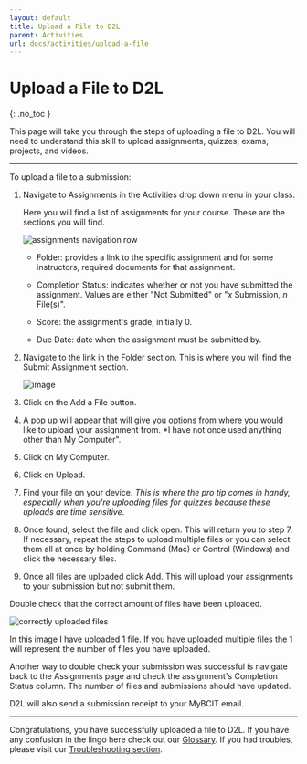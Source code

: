 ```yaml
---
layout: default
title: Upload a File to D2L
parent: Activities
url: docs/activities/upload-a-file
---
```


# Upload a File to D2L

{: .no_toc }

This page will take you through the steps of uploading a file to D2L. You will need to understand this skill to upload assignments, quizzes, exams, projects, and videos.

---

To upload a file to a submission:

1. Navigate to Assignments in the Activities drop down menu in your class.
   
   Here you will find a list of assignments for your course. These are the sections you will find.
    
    
    ![assignments navigation row](https://user-images.githubusercontent.com/24902962/114898253-c9d1fe00-9dc6-11eb-88fe-caa5c763a759.png)
    
    
    - Folder: provides a link to the specific assignment and for some instructors, required documents for that assignment.
    
    - Completion Status: indicates whether or not you have submitted the assignment. Values are either "Not Submitted" or "*x* Submission, *n* File(s)".
    
    - Score: the assignment's grade, initially 0.
    
    - Due Date: date when the assignment must be submitted by.

2. Navigate to the link in the Folder section. This is where you will find the Submit Assignment section.
   
   
   ![image](https://user-images.githubusercontent.com/24902962/114899502-ddca2f80-9dc7-11eb-9d78-9d65e140db2b.png)


4. Click on the Add a File button.

5. A pop up will appear that will give you options from where you would like to upload your assignment from. *I have not once used anything other than My Computer".

6. Click on My Computer.

7. Click on Upload.

8. Find your file on your device. *This is where the pro tip comes in handy, especially when you're uploading files for quizzes because these uploads are time sensitive*.

9. Once found, select the file and click open. This will return you to step 7. If necessary, repeat the steps to upload multiple files or you can select them all at once by holding Command (Mac) or Control (Windows) and click the necessary files.

10. Once all files are uploaded click Add. This will upload your assignments to your submission but not submit them.

Double check that the correct amount of files have been uploaded.


![correctly uploaded files](https://user-images.githubusercontent.com/24902962/114902390-a0b36c80-9dca-11eb-893e-1c112d704aa7.png)


In this image I have uploaded 1 file. If you have uploaded multiple files the 1 will represent the number of files you have uploaded.

Another way to double check your submission was successful is navigate back to the Assignments page and check the assignment's Completion Status column. The number of files and submissions should have updated.

D2L will also send a submission receipt to your MyBCIT email. 

---

Congratulations, you have successfully uploaded a file to D2L. If you have any confusion in the lingo here check out our [Glossary](https://andrew-smirnoff.github.io/Business-Comm-assignment/docs/glossary/). If you had troubles, please visit our [Troubleshooting section](https://andrew-smirnoff.github.io/Business-Comm-assignment/docs/troubleshooting/).
